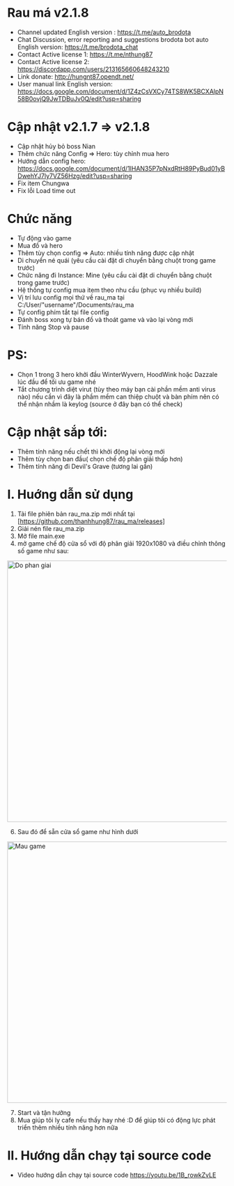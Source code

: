 # Rau má v2.1.8
 - Channel updated English version : https://t.me/auto_brodota
 - Chat Discussion, error reporting and suggestions brodota bot auto English version: https://t.me/brodota_chat
 - Contact Active license 1: https://t.me/nthung87 
 - Contact Active license 2: https://discordapp.com/users/213165660648243210
 - Link donate: http://hungnt87.opendt.net/
 - User manual link English version: https://docs.google.com/document/d/1Z4zCsVXCy74TS8WK5BCXAlpN58B0ovjQ9JwTDBuJv0Q/edit?usp=sharing
# Cập nhật v2.1.7 => v2.1.8
- Cập nhật hủy bỏ boss Nian
- Thêm chức năng Config => Hero: tùy chỉnh mua hero
- Hướng dẫn config hero: https://docs.google.com/document/d/1lHAN35P7pNxdRtH89PyBud01yBDwehYJ7ly7VZ56Hzg/edit?usp=sharing
- Fix item Chungwa
- Fix lỗi Load time out
# Chức năng
- Tự động vào game
- Mua đồ và hero
- Thêm tùy chọn config => Auto: nhiều tính năng được cập nhật
- Di chuyển né quái (yêu cầu cài đặt di chuyển bằng chuột trong game trước)
- Chức năng đi Instance: Mine (yêu cầu cài đặt di chuyển bằng chuột trong game trước)
- Hệ thống tự config mua item theo nhu cầu (phục vụ nhiều build)
- Vị trí lưu config mọi thứ về rau_ma tại C:/User/"username"/Documents/rau_ma
- Tự config phím tắt tại file config
- Đánh boss xong tự bán đồ và thoát game và vào lại vòng mới
- Tính năng Stop và pause
# PS:
- Chọn 1 trong 3 hero khởi đầu WinterWyvern, HoodWink hoặc Dazzale lúc đầu để tối ưu game nhé
- Tắt chương trình diệt virut (tùy theo máy bạn cài phần mềm anti virus nào) nếu cần vì đây là phầm mềm can thiệp chuột và bàn phím nên có thể nhận nhầm là keylog (source ở đây bạn có thể check)

# Cập nhật sắp tới:

- Thêm tính năng nếu chết thì khởi động lại vòng mới
- Thêm tùy chọn ban đầu( chọn chế độ phân giải thấp hơn)
- Thêm tính năng đi Devil's Grave (tương lai gần)
# I. Huớng dẫn sử dụng
1. Tải file phiên bản rau_ma.zip mới nhất tại [https://github.com/thanhhung87/rau_ma/releases]
2. Giải nén file rau_ma.zip
3. Mở file main.exe
4. mở game chế độ cửa sổ với độ phân giải 1920x1080 và điều chỉnh thông số game như sau:

  <img src="https://github.com/hungnt87/brodota-bot/assets/71305971/ff9a874d-7b4e-4175-ad4b-2d62787ecd4e" width="600" alt="Do phan giai" />
  
6. Sau đó để sẵn cửa sổ game như hình dưới

  <img src="https://github.com/hungnt87/brodota-bot/assets/71305971/9820772b-ba40-4214-8781-7be315bc1b9e" width="600" alt="Mau game" />
 
7. Start và tận hưởng
8. Mua giúp tôi ly cafe nếu thấy hay nhé :D để giúp tôi có động lực phát triển thêm nhiều tính năng hơn nữa

# II. Hướng dẫn chạy tại source code

- Video hướng dẫn chạy tại source code
  https://youtu.be/1B_rowkZvLE

